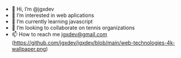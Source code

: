 - 👋 Hi, I’m @jgxdev
- 👀 I’m interested in web aplications
- 🌱 I’m currently learning javascript
- 💞️ I’m looking to collaborate on tennis organizations
- 📫 How to reach me jgxdev@gmail.com
(https://github.com/jgxdev/jgxdev/blob/main/web-technologies-4k-wallpaper.png)
<!---
jgxdev/jgxdev is a ✨ special ✨ repository because its `README.md` (this file) appears on your GitHub profile.
You can click the Preview link to take a look at your changes.
--->
